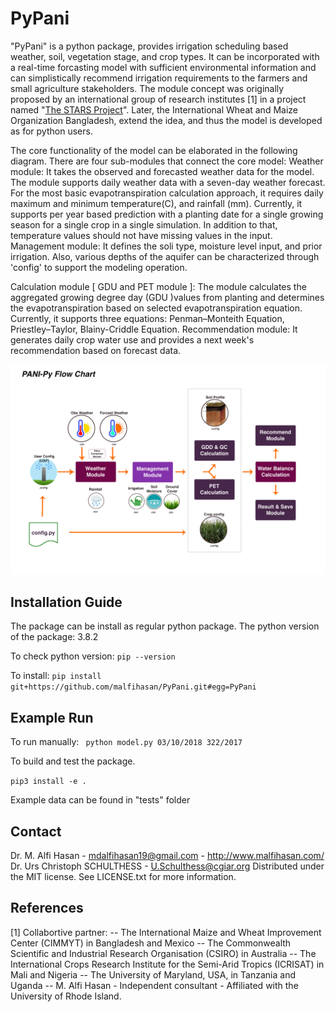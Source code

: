 # PyPani
"PyPani" is a python package, provides irrigation scheduling based weather, soil, vegetation stage, and crop types. It can be incorporated with a real-time forcasting model with sufficient environmental information and can simplistically recommend irrigation requirements to the farmers and small agriculture stakeholders.  The module concept was originally proposed by an international group of research institutes [1] in a project named "[The STARS Project](https://www.stars-project.org/en/about-us/the-stars-project/)". Later, the International Wheat and Maize Organization Bangladesh, extend the idea, and thus the model is developed as for python users.

The core functionality of the model can be elaborated in the following diagram. There are four sub-modules that connect the core model: 
Weather module: It takes the observed and forecasted weather data for the model. The module supports daily weather data with a seven-day weather forecast. For the most basic evapotranspiration calculation approach,  it requires daily maximum and minimum temperature(C), and rainfall (mm).  Currently, it supports per year based prediction with a planting date for a single growing season for a single crop in a single simulation.  In addition to that, temperature values should not have missing values in the input. 
Management module: It defines the soli type, moisture level input, and prior irrigation. Also, various depths of the aquifer can be characterized through 'config' to support the modeling operation.

Calculation module [ GDU and PET module ]: The module calculates the aggregated growing degree day (GDU )values from planting and determines the evapotranspiration based on selected evapotranspiration equation. Currently, it supports three equations: Penman–Monteith Equation,  Priestley–Taylor, Blainy-Criddle Equation.
Recommendation module: It generates daily crop water use and provides a next week's recommendation based on forecast data. 

![PyPani Flow Diagram](Flowchart.jpg)

Installation Guide
---------
The package can be install as regular python package. 
The python version of the package: 3.8.2

To check python version:
```pip --version```

To install: 
```pip install git+https://github.com/malfihasan/PyPani.git#egg=PyPani```


Example Run
---------
To run manually:
``` python model.py 03/10/2018 322/2017```

To build and test the package.

```pip3 install -e . ```

Example data can be found in "tests" folder

Contact
---------
Dr. M. Alfi Hasan - mdalfihasan19@gmail.com - http://www.malfihasan.com/
Dr. Urs Christoph SCHULTHESS - U.Schulthess@cgiar.org 
Distributed under the MIT license. See LICENSE.txt for more information.


References
---------
[1] Collabortive partner:
-- The International Maize and Wheat Improvement Center (CIMMYT) in Bangladesh and Mexico
-- The Commonwealth Scientific and Industrial Research Organisation (CSIRO) in Australia
-- The International Crops Research Institute for the Semi-Arid Tropics (ICRISAT) in Mali and Nigeria
-- The University of Maryland, USA, in Tanzania and Uganda
-- M. Alfi Hasan - Independent consultant - Affiliated with the University of Rhode Island. 